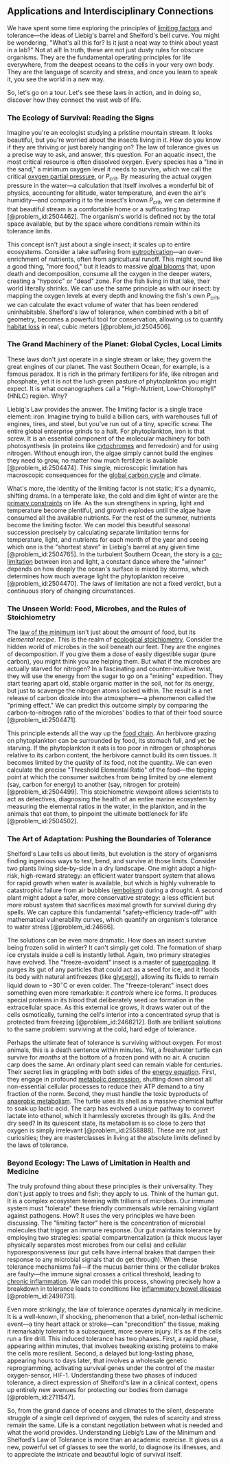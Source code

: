 ## Applications and Interdisciplinary Connections

We have spent some time exploring the principles of [limiting factors](@article_id:196219) and tolerance—the ideas of Liebig's barrel and Shelford's bell curve. You might be wondering, "What's all this for? Is it just a neat way to think about yeast in a lab?" Not at all! In truth, these are not just dusty rules for obscure organisms. They are the fundamental operating principles for life everywhere, from the deepest oceans to the cells in your very own body. They are the language of scarcity and stress, and once you learn to speak it, you see the world in a new way.

So, let's go on a tour. Let's see these laws in action, and in doing so, discover how they connect the vast web of life.

### The Ecology of Survival: Reading the Signs

Imagine you're an ecologist studying a pristine mountain stream. It looks beautiful, but you're worried about the insects living in it. How do you know if they are thriving or just barely hanging on? The law of tolerance gives us a precise way to ask, and answer, this question. For an aquatic insect, the most critical resource is often dissolved oxygen. Every species has a "line in the sand," a minimum oxygen level it needs to survive, which we call the critical [oxygen partial pressure](@article_id:170666), or $P_{\text{crit}}$. By measuring the actual oxygen pressure in the water—a calculation that itself involves a wonderful bit of physics, accounting for altitude, water temperature, and even the air's humidity—and comparing it to the insect's known $P_{\text{crit}}$, we can determine if that beautiful stream is a comfortable home or a suffocating trap [@problem_id:2504462]. The organism's world is defined not by the total space available, but by the space where conditions remain within its tolerance limits.

This concept isn't just about a single insect; it scales up to entire ecosystems. Consider a lake suffering from [eutrophication](@article_id:197527)—an over-enrichment of nutrients, often from agricultural runoff. This might sound like a good thing, "more food," but it leads to massive [algal blooms](@article_id:181919) that, upon death and decomposition, consume all the oxygen in the deeper waters, creating a "hypoxic" or "dead" zone. For the fish living in that lake, their world literally shrinks. We can use the same principle as with our insect: by mapping the oxygen levels at every depth and knowing the fish's own $P_{\text{crit}}$, we can calculate the exact volume of water that has been rendered uninhabitable. Shelford's law of tolerance, when combined with a bit of geometry, becomes a powerful tool for conservation, allowing us to quantify [habitat loss](@article_id:200006) in real, cubic meters [@problem_id:2504506].

### The Grand Machinery of the Planet: Global Cycles, Local Limits

These laws don't just operate in a single stream or lake; they govern the great engines of our planet. The vast Southern Ocean, for example, is a famous paradox. It is rich in the primary fertilizers for life, like nitrogen and phosphate, yet it is not the lush green pasture of phytoplankton you might expect. It is what oceanographers call a "High-Nutrient, Low-Chlorophyll" (HNLC) region. Why?

Liebig's Law provides the answer. The limiting factor is a single trace element: iron. Imagine trying to build a billion cars, with warehouses full of engines, tires, and steel, but you've run out of a tiny, specific screw. The entire global enterprise grinds to a halt. For phytoplankton, iron is that screw. It is an essential component of the molecular machinery for both photosynthesis (in proteins like [cytochromes](@article_id:156229) and ferredoxin) and for using nitrogen. Without enough iron, the algae simply cannot build the engines they need to grow, no matter how much fertilizer is available [@problem_id:2504474]. This single, microscopic limitation has macroscopic consequences for the [global carbon cycle](@article_id:179671) and climate.

What's more, the identity of the limiting factor is not static; it's a dynamic, shifting drama. In a temperate lake, the cold and dim light of winter are the [primary constraints](@article_id:167649) on life. As the sun strengthens in spring, light and temperature become plentiful, and growth explodes until the algae have consumed all the available nutrients. For the rest of the summer, nutrients become the limiting factor. We can model this beautiful seasonal succession precisely by calculating separate limitation terms for temperature, light, and nutrients for each month of the year and seeing which one is the "shortest stave" in Liebig's barrel at any given time [@problem_id:2504765]. In the turbulent Southern Ocean, the story is a [co-limitation](@article_id:180282) between iron and light, a constant dance where the "winner" depends on how deeply the ocean's surface is mixed by storms, which determines how much average light the phytoplankton receive [@problem_id:2504470]. The laws of limitation are not a fixed verdict, but a continuous story of changing circumstances.

### The Unseen World: Food, Microbes, and the Rules of Stoichiometry

The [law of the minimum](@article_id:204003) isn't just about the *amount* of food, but its *elemental recipe*. This is the realm of [ecological stoichiometry](@article_id:147219). Consider the hidden world of microbes in the soil beneath our feet. They are the engines of decomposition. If you give them a dose of easily digestible sugar (pure carbon), you might think you are helping them. But what if the microbes are actually starved for nitrogen? In a fascinating and counter-intuitive twist, they will use the energy from the sugar to go on a "mining" expedition. They start tearing apart old, stable organic matter in the soil, not for its energy, but just to scavenge the nitrogen atoms locked within. The result is a net release of carbon dioxide into the atmosphere—a phenomenon called the "priming effect." We can predict this outcome simply by comparing the carbon-to-nitrogen ratio of the microbes' bodies to that of their food source [@problem_id:2504471].

This principle extends all the way up the [food chain](@article_id:143051). An herbivore grazing on phytoplankton can be surrounded by food, its stomach full, and yet be starving. If the phytoplankton it eats is too poor in nitrogen or phosphorus relative to its carbon content, the herbivore cannot build its own tissues. It becomes limited by the *quality* of its food, not the quantity. We can even calculate the precise "Threshold Elemental Ratio" of the food—the tipping point at which the consumer switches from being limited by one element (say, carbon for energy) to another (say, nitrogen for protein) [@problem_id:2504499]. This stoichiometric viewpoint allows scientists to act as detectives, diagnosing the health of an entire marine ecosystem by measuring the elemental ratios in the water, in the plankton, and in the animals that eat them, to pinpoint the ultimate bottleneck for life [@problem_id:2504502].

### The Art of Adaptation: Pushing the Boundaries of Tolerance

Shelford's Law tells us about limits, but evolution is the story of organisms finding ingenious ways to test, bend, and survive at those limits. Consider two plants living side-by-side in a dry landscape. One might adopt a high-risk, high-reward strategy: an efficient water transport system that allows for rapid growth when water is available, but which is highly vulnerable to catastrophic failure from air bubbles ([embolism](@article_id:153705)) during a drought. A second plant might adopt a safer, more conservative strategy: a less efficient but more robust system that sacrifices maximal growth for survival during dry spells. We can capture this fundamental "safety-efficiency trade-off" with mathematical vulnerability curves, which quantify an organism's tolerance to water stress [@problem_id:24666].

The solutions can be even more dramatic. How does an insect survive being frozen solid in winter? It can't simply get cold. The formation of sharp ice crystals inside a cell is instantly lethal. Again, two primary strategies have evolved. The "freeze-avoidant" insect is a master of [supercooling](@article_id:145710). It purges its gut of any particles that could act as a seed for ice, and it floods its body with natural antifreezes (like [glycerol](@article_id:168524)), allowing its fluids to remain liquid down to $-30^{\circ}\mathrm{C}$ or even colder. The "freeze-tolerant" insect does something even more remarkable: it *controls* where ice forms. It produces special proteins in its blood that deliberately seed ice formation in the extracellular space. As this external ice grows, it draws water out of the cells osmotically, turning the cell's interior into a concentrated syrup that is protected from freezing [@problem_id:2468212]. Both are brilliant solutions to the same problem: surviving at the cold, hard edge of tolerance.

Perhaps the ultimate feat of tolerance is surviving without oxygen. For most animals, this is a death sentence within minutes. Yet, a freshwater turtle can survive for *months* at the bottom of a frozen pond with no air. A crucian carp does the same. An ordinary plant seed can remain viable for centuries. Their secret lies in grappling with both sides of the [energy equation](@article_id:155787). First, they engage in profound [metabolic depression](@article_id:149558), shutting down almost all non-essential cellular processes to reduce their ATP demand to a tiny fraction of the norm. Second, they must handle the toxic byproducts of [anaerobic metabolism](@article_id:164819). The turtle uses its shell as a massive chemical buffer to soak up lactic acid. The carp has evolved a unique pathway to convert lactate into ethanol, which it harmlessly excretes through its gills. And the dry seed? In its quiescent state, its metabolism is so close to zero that oxygen is simply irrelevant [@problem_id:2558888]. These are not just curiosities; they are masterclasses in living at the absolute limits defined by the laws of tolerance.

### Beyond Ecology: The Laws of Limitation in Health and Medicine

The truly profound thing about these principles is their universality. They don't just apply to trees and fish; they apply to us. Think of the human gut. It is a complex ecosystem teeming with trillions of microbes. Our immune system must "tolerate" these friendly commensals while remaining vigilant against pathogens. How? It uses the very principles we have been discussing. The "limiting factor" here is the concentration of microbial molecules that trigger an immune response. Our gut maintains tolerance by employing two strategies: spatial compartmentalization (a thick mucus layer physically separates most microbes from our cells) and cellular hyporesponsiveness (our gut cells have internal brakes that dampen their response to any microbial signals that do get through). When these tolerance mechanisms fail—if the mucus barrier thins or the cellular brakes are faulty—the immune signal crosses a critical threshold, leading to [chronic inflammation](@article_id:152320). We can model this process, showing precisely how a breakdown in tolerance leads to conditions like [inflammatory bowel disease](@article_id:193896) [@problem_id:2498731].

Even more strikingly, the law of tolerance operates dynamically in medicine. It is a well-known, if shocking, phenomenon that a brief, non-lethal ischemic event—a tiny heart attack or stroke—can "precondition" the tissue, making it remarkably tolerant to a subsequent, more severe injury. It's as if the cells run a fire drill. This induced tolerance has two phases. First, a rapid phase, appearing within minutes, that involves tweaking existing proteins to make the cells more resilient. Second, a delayed but long-lasting phase, appearing hours to days later, that involves a wholesale genetic reprogramming, activating survival genes under the control of the master oxygen-sensor, HIF-1. Understanding these two phases of induced tolerance, a direct expression of Shelford's law in a clinical context, opens up entirely new avenues for protecting our bodies from damage [@problem_id:2711547].

So, from the grand dance of oceans and climates to the silent, desperate struggle of a single cell deprived of oxygen, the rules of scarcity and stress remain the same. Life is a constant negotiation between what is needed and what the world provides. Understanding Liebig’s Law of the Minimum and Shelford’s Law of Tolerance is more than an academic exercise. It gives us a new, powerful set of glasses to see the world, to diagnose its illnesses, and to appreciate the intricate and beautiful logic of survival itself.